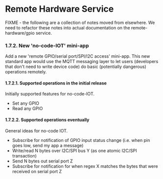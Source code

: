# Remote Hardware Service

FIXME - the following are a collection of notes moved from elsewhere.  We need to refactor these notes into actual documentation on the remote-hardware/gpio service.

### 1.7.2. New 'no-code-IOT' mini-app

Add a new 'remote GPIO/serial port/SPI/I2C access' mini-app. This new standard app would use the MQTT messaging layer to let users (developers that don't need to write device code) do basic (potentially dangerous) operations remotely.

#### 1.7.2.1. Supported operations in the initial release

Initially supported features for no-code-IOT.

- Set any GPIO
- Read any GPIO

#### 1.7.2.2. Supported operations eventually

General ideas for no-code IOT.

- Subscribe for notification of GPIO input status change (i.e. when pin goes low, send my app a message)
- Write/read N bytes over I2C/SPI bus Y (as one atomic I2C/SPI transaction)
- Send N bytes out serial port Z
- Subscribe for notification for when regex X matches the bytes that were received on serial port Z
